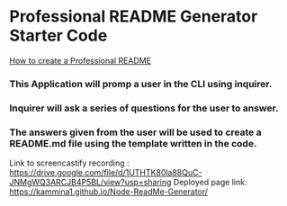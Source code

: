 # Professional README Generator Starter Code

[How to create a Professional README](https://coding-boot-camp.github.io/full-stack/github/professional-readme-guide)
### This Application will promp a user in the CLI using inquirer.
### Inquirer will ask a series of questions for the user to answer.
### The answers given from the user will be used to create a README.md file using the template written in the code. 
Link to screencastify recording : https://drive.google.com/file/d/1UTHTK80la88QuC-JNMgWQ3ARCJB4P5BL/view?usp=sharing
Deployed page link: https://kammina1.github.io/Node-ReadMe-Generator/
